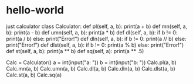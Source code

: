 # hello-world
just calculator
class Calculator:
    def pl(self, a, b):
        print(a + b)
    def mn(self, a, b):
        print(a - b)
    def umn(self, a, b):
            print(a * b)
    def dl(self, a, b):
        if  b != 0:
            print(a / b)
        else:
            print("Error!")
    def dln(self, a, b):
        if  b != 0:
            print(a // b)
        else:
            print("Error!")
    def dlst(self, a, b):
        if  b != 0:
            print(a % b)
        else:
            print("Error!")
    def st(self, a, b):
        print(a ** b)
    def sq(self, a):
        print(a ** .5)

Calc = Calculator()
a = int(input("a: "))
b = int(input("b: "))
Calc.pl(a, b)
Calc.mn(a, b)
Calc.umn(a, b)
Calc.dl(a, b)
Calc.dln(a, b)
Calc.dlst(a, b)
Calc.st(a, b)
Calc.sq(a)
